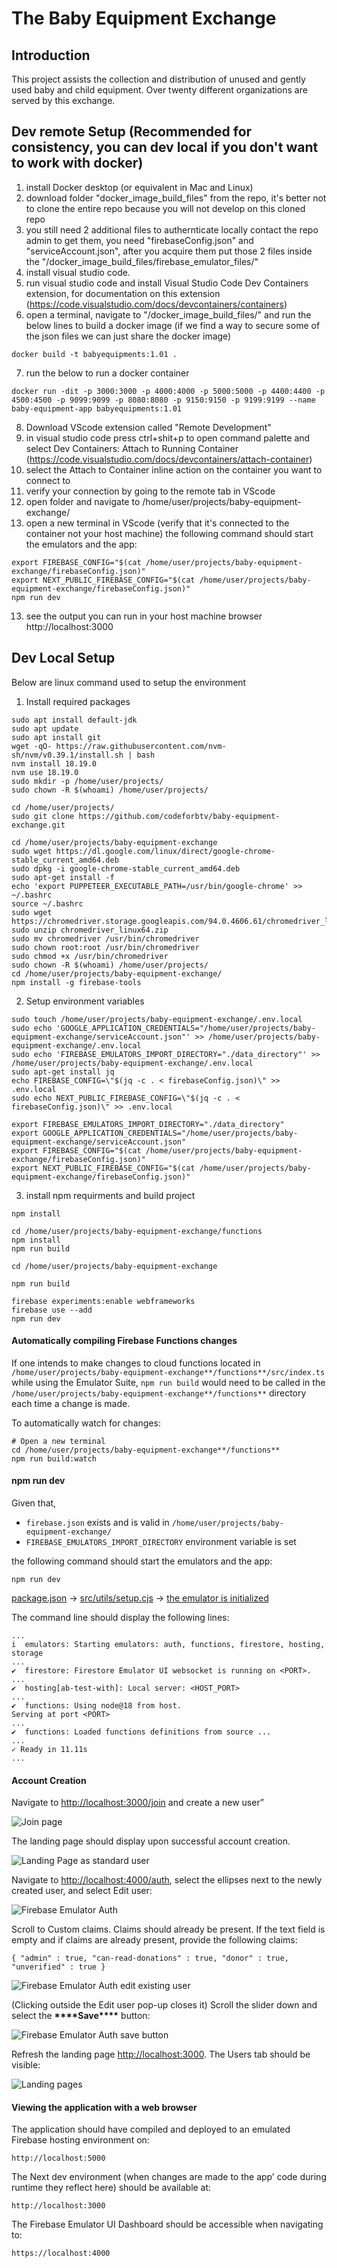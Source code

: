 # The Baby Equipment Exchange

## Introduction

This project assists the collection and distribution of unused and gently used baby and child equipment. Over twenty different organizations are served by this exchange.

## Dev remote Setup (Recommended for consistency, you can dev local if you don't want to work with docker)

1. install Docker desktop (or equivalent in Mac and Linux)
2. download folder "docker_image_build_files" from the repo, it's better not to clone the entire repo because you will not develop on this cloned repo 
3. you still need 2 additional files to authernticate locally contact the repo admin to get them, you need "firebaseConfig.json" and "serviceAccount.json", after you acquire them put those 2 files inside the  "/docker_image_build_files/firebase_emulator_files/"
4. install visual studio code.
5. run visual studio code and install Visual Studio Code Dev Containers extension, for documentation on this extension (https://code.visualstudio.com/docs/devcontainers/containers)
6. open a terminal, navigate to "/docker_image_build_files/" and run the below lines to build a docker image (if we find a way to secure some of the json files we can just share the docker image)
```
docker build -t babyequipments:1.01 .
```
7. run the below to run a docker container  
```
docker run -dit -p 3000:3000 -p 4000:4000 -p 5000:5000 -p 4400:4400 -p 4500:4500 -p 9099:9099 -p 8080:8080 -p 9150:9150 -p 9199:9199 --name baby-equipment-app babyequipments:1.01
```
8. Download VScode extension called "Remote Development"
9. in visual studio code press ctrl+shit+p to open command palette and select Dev Containers: Attach to Running Container (https://code.visualstudio.com/docs/devcontainers/attach-container)
10. select the Attach to Container inline action on the container you want to connect to
11. verify your connection by going to the remote tab in VScode
12. open folder and navigate to /home/user/projects/baby-equipment-exchange/
13. open a new terminal in VScode (verify that it's connected to the container not your host machine) the following command should start the emulators and the app:
```
export FIREBASE_CONFIG="$(cat /home/user/projects/baby-equipment-exchange/firebaseConfig.json)"
export NEXT_PUBLIC_FIREBASE_CONFIG="$(cat /home/user/projects/baby-equipment-exchange/firebaseConfig.json)"
npm run dev
```
13. see the output you can run in your host machine browser http://localhost:3000


## Dev Local Setup
Below are linux command used to setup the environment 

1. Install required packages
```
sudo apt install default-jdk
sudo apt update
sudo apt install git
wget -qO- https://raw.githubusercontent.com/nvm-sh/nvm/v0.39.1/install.sh | bash
nvm install 18.19.0
nvm use 18.19.0
sudo mkdir -p /home/user/projects/
sudo chown -R $(whoami) /home/user/projects/

cd /home/user/projects/
sudo git clone https://github.com/codeforbtv/baby-equipment-exchange.git

cd /home/user/projects/baby-equipment-exchange
sudo wget https://dl.google.com/linux/direct/google-chrome-stable_current_amd64.deb
sudo dpkg -i google-chrome-stable_current_amd64.deb
sudo apt-get install -f
echo 'export PUPPETEER_EXECUTABLE_PATH=/usr/bin/google-chrome' >> ~/.bashrc
source ~/.bashrc
sudo wget https://chromedriver.storage.googleapis.com/94.0.4606.61/chromedriver_linux64.zip
sudo unzip chromedriver_linux64.zip
sudo mv chromedriver /usr/bin/chromedriver
sudo chown root:root /usr/bin/chromedriver
sudo chmod +x /usr/bin/chromedriver
sudo chown -R $(whoami) /home/user/projects/
cd /home/user/projects/baby-equipment-exchange/
npm install -g firebase-tools
```

2. Setup environment variables
```
sudo touch /home/user/projects/baby-equipment-exchange/.env.local
sudo echo 'GOOGLE_APPLICATION_CREDENTIALS="/home/user/projects/baby-equipment-exchange/serviceAccount.json"' >> /home/user/projects/baby-equipment-exchange/.env.local
sudo echo 'FIREBASE_EMULATORS_IMPORT_DIRECTORY="./data_directory"' >> /home/user/projects/baby-equipment-exchange/.env.local
sudo apt-get install jq
echo FIREBASE_CONFIG=\"$(jq -c . < firebaseConfig.json)\" >> .env.local
sudo echo NEXT_PUBLIC_FIREBASE_CONFIG=\"$(jq -c . < firebaseConfig.json)\" >> .env.local

export FIREBASE_EMULATORS_IMPORT_DIRECTORY="./data_directory"
export GOOGLE_APPLICATION_CREDENTIALS="/home/user/projects/baby-equipment-exchange/serviceAccount.json"
export FIREBASE_CONFIG="$(cat /home/user/projects/baby-equipment-exchange/firebaseConfig.json)" 
export NEXT_PUBLIC_FIREBASE_CONFIG="$(cat /home/user/projects/baby-equipment-exchange/firebaseConfig.json)" 
```

3. install npm requirments and build project
```
npm install

cd /home/user/projects/baby-equipment-exchange/functions
npm install
npm run build

cd /home/user/projects/baby-equipment-exchange

npm run build

firebase experiments:enable webframeworks
firebase use --add
npm run dev
```



#### Automatically compiling Firebase Functions changes

If one intends to make changes to cloud functions located in `/home/user/projects/baby-equipment-exchange**/functions**/src/index.ts` while using the Emulator Suite, `npm run build` would need to be called in the `/home/user/projects/baby-equipment-exchange**/functions**` directory each time a change is made.

To automatically watch for changes:

```
# Open a new terminal
cd /home/user/projects/baby-equipment-exchange**/functions**
npm run build:watch
```

#### npm run dev

Given that,

-   `firebase.json` exists and is valid in `/home/user/projects/baby-equipment-exchange/`
-   `FIREBASE_EMULATORS_IMPORT_DIRECTORY` environment variable is set

the following command should start the emulators and the app:

```
npm run dev
```

[package.json](https://github.com/codeforbtv/baby-equipment-exchange/blob/main/package.json#L6) → [src/utils/setup.cjs](https://github.com/codeforbtv/baby-equipment-exchange/blob/main/src/utils/setup.cjs#L3) → [the emulator is initialized](https://github.com/codeforbtv/baby-equipment-exchange/blob/main/src/utils/setup.cjs#L14)

The command line should display the following lines:

```
...
i  emulators: Starting emulators: auth, functions, firestore, hosting, storage
...
✔  firestore: Firestore Emulator UI websocket is running on <PORT>.
...
✔  hosting[ab-test-with]: Local server: <HOST_PORT>
...
✔  functions: Using node@18 from host.
Serving at port <PORT>
...
✔  functions: Loaded functions definitions from source ...
...
✓ Ready in 11.11s
...
```

#### Account Creation

Navigate to [http://localhost:3000/join](http://localhost:3000/join) and create a new user”

![Join page](https://raw.githubusercontent.com/codeforbtv/baby-equipment-exchange/main/docs/images/account_creation_1.png)

The landing page should display upon successful account creation.

![Landing Page as standard user](https://raw.githubusercontent.com/codeforbtv/baby-equipment-exchange/main/docs/images/account_creation_1_5.png)

Navigate to [http://localhost:4000/auth](http://localhost:4000/auth), select the ellipses next to the newly created user, and select Edit user:

![Firebase Emulator Auth](https://raw.githubusercontent.com/codeforbtv/baby-equipment-exchange/main/docs/images/account_creation_2.png)

Scroll to Custom claims. Claims should already be present. If the text field is empty and if claims are already present, provide the following claims:

```
{ "admin" : true, "can-read-donations" : true, "donor" : true, "unverified" : true }
```

![Firebase Emulator Auth edit existing user](https://raw.githubusercontent.com/codeforbtv/baby-equipment-exchange/main/docs/images/account_creation_3.png)

(Clicking outside the Edit user pop-up closes it) Scroll the slider down and select the **\*\*\*\***Save**\*\*\*\*** button:

![Firebase Emulator Auth save button](https://raw.githubusercontent.com/codeforbtv/baby-equipment-exchange/main/docs/images/account_creation_3_5.png)

Refresh the landing page [http://localhost:3000](http://localhost:3000). The Users tab should be visible:

![Landing pages](https://raw.githubusercontent.com/codeforbtv/baby-equipment-exchange/main/docs/images/account_creation_4.png)

#### Viewing the application with a web browser

The application should have compiled and deployed to an emulated Firebase hosting environment on:

```
http://localhost:5000
```

The Next dev environment (when changes are made to the app’ code during runtime they reflect here) should be available at:

```
http://localhost:3000
```

The Firebase Emulator UI Dashboard should be accessible when navigating to:

```
https://localhost:4000
```

